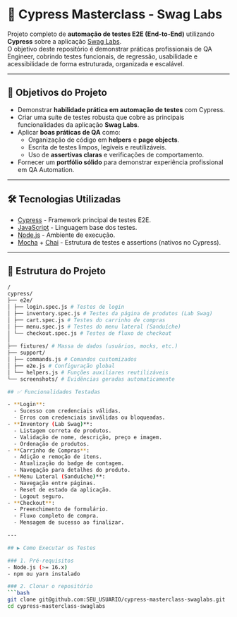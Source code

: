 # 🧪 Cypress Masterclass - Swag Labs

Projeto completo de **automação de testes E2E (End-to-End)** utilizando **Cypress** sobre a aplicação [Swag Labs](https://www.saucedemo.com/).  
O objetivo deste repositório é demonstrar práticas profissionais de QA Engineer, cobrindo testes funcionais, de regressão, usabilidade e acessibilidade de forma estruturada, organizada e escalável.

---

## 📌 Objetivos do Projeto

- Demonstrar **habilidade prática em automação de testes** com Cypress.  
- Criar uma suíte de testes robusta que cobre as principais funcionalidades da aplicação **Swag Labs**.  
- Aplicar **boas práticas de QA** como:
  - Organização de código em **helpers** e **page objects**.
  - Escrita de testes limpos, legíveis e reutilizáveis.
  - Uso de **assertivas claras** e verificações de comportamento.
- Fornecer um **portfólio sólido** para demonstrar experiência profissional em QA Automation.

---

## 🛠️ Tecnologias Utilizadas

- [Cypress](https://www.cypress.io/) - Framework principal de testes E2E.  
- [JavaScript](https://developer.mozilla.org/en-US/docs/Web/JavaScript) - Linguagem base dos testes.  
- [Node.js](https://nodejs.org/) - Ambiente de execução.  
- [Mocha](https://mochajs.org/) + [Chai](https://www.chaijs.com/) - Estrutura de testes e assertions (nativos no Cypress).  

---

## 📂 Estrutura do Projeto
```bash
/
cypress/
├── e2e/
│ ├── login.spec.js # Testes de login
│ ├── inventory.spec.js # Testes da página de produtos (Lab Swag)
│ ├── cart.spec.js # Testes do carrinho de compras
│ ├── menu.spec.js # Testes do menu lateral (Sanduíche)
│ └── checkout.spec.js # Testes de fluxo de checkout
│
├── fixtures/ # Massa de dados (usuários, mocks, etc.)
├── support/
│ ├── commands.js # Comandos customizados
│ ├── e2e.js # Configuração global
│ └── helpers.js # Funções auxiliares reutilizáveis
└── screenshots/ # Evidências geradas automaticamente

## ✅ Funcionalidades Testadas

- **Login**:
  - Sucesso com credenciais válidas.
  - Erros com credenciais inválidas ou bloqueadas.
- **Inventory (Lab Swag)**:
  - Listagem correta de produtos.
  - Validação de nome, descrição, preço e imagem.
  - Ordenação de produtos.
- **Carrinho de Compras**:
  - Adição e remoção de itens.
  - Atualização do badge de contagem.
  - Navegação para detalhes do produto.
- **Menu Lateral (Sanduíche)**:
  - Navegação entre páginas.
  - Reset de estado da aplicação.
  - Logout seguro.
- **Checkout**:
  - Preenchimento de formulário.
  - Fluxo completo de compra.
  - Mensagem de sucesso ao finalizar.

---

## ▶️ Como Executar os Testes

### 1. Pré-requisitos
- Node.js (>= 16.x)  
- npm ou yarn instalado

### 2. Clonar o repositório
```bash
git clone git@github.com:SEU_USUARIO/cypress-masterclass-swaglabs.git
cd cypress-masterclass-swaglabs
